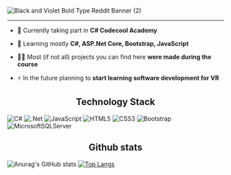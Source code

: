 ![Black and Violet Bold Type Reddit Banner (2)](https://user-images.githubusercontent.com/100727509/180184093-8b44da3b-5733-4633-b371-13aac5746453.png)

<hr>

<p>

- 🔭 Currently taking part in **C# Codecool Academy**

- 🌱 Learning mostly **C#, ASP.Net Core, Bootstrap, JavaScript**

- 👨‍💻 Most (if not all) projects you can find here **were made during the course**

- ⚡ In the future planning to **start learning software development for VR**
</p>
 

<h2 align="center">Technology Stack</h2>


![C#](https://img.shields.io/badge/c%23-%23239120.svg?style=for-the-badge&logo=c-sharp&logoColor=white) ![.Net](https://img.shields.io/badge/.NET-5C2D91?style=for-the-badge&logo=.net&logoColor=white) ![JavaScript](https://img.shields.io/badge/javascript-%23323330.svg?style=for-the-badge&logo=javascript&logoColor=%23F7DF1E) ![HTML5](https://img.shields.io/badge/html5-%23E34F26.svg?style=for-the-badge&logo=html5&logoColor=white) ![CSS3](https://img.shields.io/badge/css3-%231572B6.svg?style=for-the-badge&logo=css3&logoColor=white) ![Bootstrap](https://img.shields.io/badge/bootstrap-%23563D7C.svg?style=for-the-badge&logo=bootstrap&logoColor=white) ![MicrosoftSQLServer](https://img.shields.io/badge/Microsoft%20SQL%20Sever-CC2927?style=for-the-badge&logo=microsoft%20sql%20server&logoColor=white) 

<h2 align="center">Github stats</h2>


![Anurag's GitHub stats](https://github-readme-stats.vercel.app/api?username=kjoreth&show_icons=true&theme=radical) [![Top Langs](https://github-readme-stats.vercel.app/api/top-langs/?username=kjoreth&layout=compact&theme=radical)](https://github.com/anuraghazra/github-readme-stats)



